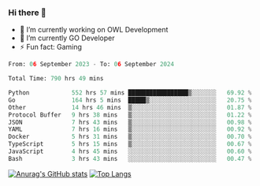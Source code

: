 ### Hi there 👋 

- 🔭 I’m currently working on OWL Development
- 🌱 I’m currently GO Developer
-  ⚡ Fun fact: Gaming
  
  <!--
- 👯 I’m looking to collaborate on ...
- 🤔 I’m looking for help with ...
- 💬 Ask me about ...
- 📫 How to reach me: ...
- 😄 Pronouns: ...
-->

<!--START_SECTION:waka-->

```python
From: 06 September 2023 - To: 06 September 2024

Total Time: 790 hrs 49 mins

Python            552 hrs 57 mins █████████████████▒░░░░░░░   69.92 %
Go                164 hrs 5 mins  █████▒░░░░░░░░░░░░░░░░░░░   20.75 %
Other             14 hrs 46 mins  ▒░░░░░░░░░░░░░░░░░░░░░░░░   01.87 %
Protocol Buffer   9 hrs 38 mins   ▒░░░░░░░░░░░░░░░░░░░░░░░░   01.22 %
JSON              7 hrs 43 mins   ▒░░░░░░░░░░░░░░░░░░░░░░░░   00.98 %
YAML              7 hrs 16 mins   ▒░░░░░░░░░░░░░░░░░░░░░░░░   00.92 %
Docker            5 hrs 31 mins   ▒░░░░░░░░░░░░░░░░░░░░░░░░   00.70 %
TypeScript        5 hrs 15 mins   ▒░░░░░░░░░░░░░░░░░░░░░░░░   00.67 %
JavaScript        4 hrs 45 mins   ░░░░░░░░░░░░░░░░░░░░░░░░░   00.60 %
Bash              3 hrs 43 mins   ░░░░░░░░░░░░░░░░░░░░░░░░░   00.47 %
```

<!--END_SECTION:waka-->

[![Anurag's GitHub stats](https://github-readme-stats.vercel.app/api?username=aebalz&show_icons=true&theme=codeSTACKr)](https://github.com/anuraghazra/github-readme-stats)
[![Top Langs](https://github-readme-stats.vercel.app/api/top-langs/?username=aebalz&layout=compact&card_width=350&theme=codeSTACKr)](https://github.com/anuraghazra/github-readme-stats)
<!-- [![Readme Card](https://github-readme-stats.vercel.app/api/pin/?username=aebalz&repo=go-gin-gone&show_owner=true)](https://github.com/anuraghazra/github-readme-stats)-->
